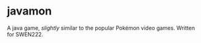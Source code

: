 javamon
=======

A java game, _slightly_ similar to the popular Pokémon video games. Written for SWEN222.